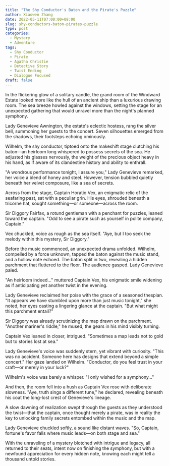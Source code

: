 ```yaml
---
title: "The Shy Conductor's Baton and the Pirate's Puzzle"
author: Xiaowen Zhang
date: 2022-05-11T07:00:00+08:00
slug: shy-conductors-baton-pirates-puzzle
type: post
categories:
  - Mystery
  - Adventure
tags:
  - Shy Conductor
  - Pirate
  - Agatha Christie
  - Detective Story
  - Twist Ending
  - Dialogue Focused
draft: false
---
```


In the flickering glow of a solitary candle, the grand room of the Windward Estate looked more like the hull of an ancient ship than a luxurious drawing room. The sea breeze howled against the windows, setting the stage for an unexpected gathering that would unravel more than the night's planned symphony.

Lady Genevieve Awnington, the estate's eclectic hostess, rang the silver bell, summoning her guests to the concert. Seven silhouettes emerged from the shadows, their footsteps echoing ominously. 

Wilhelm, the shy conductor, tiptoed onto the makeshift stage clutching his baton—an heirloom long whispered to possess secrets of the sea. He adjusted his glasses nervously, the weight of the precious object heavy in his hand, as if aware of its clandestine history and ability to enthrall.

"A wondrous performance tonight, I assure you," Lady Genevieve remarked, her voice a blend of honey and steel. However, tension bubbled quietly beneath her velvet composure, like a sea of secrets.

Across from the stage, Captain Horatio Vex, an enigmatic relic of the seafaring past, sat with a peculiar grin. His eyes, shrouded beneath a tricorne hat, sought something—or someone—across the room.

Sir Diggory Fairfax, a rotund gentleman with a penchant for puzzles, leaned toward the captain. "Odd to see a pirate such as yourself in polite company, Captain."

Vex chuckled, voice as rough as the sea itself. "Aye, but I too seek the melody within this mystery, Sir Diggory."

Before the music commenced, an unexpected drama unfolded. Wilhelm, compelled by a force unknown, tapped the baton against the music stand, and a hollow note echoed. The baton split in two, revealing a hidden parchment that fluttered to the floor. The audience gasped. Lady Genevieve paled.

"An heirloom indeed…" muttered Captain Vex, his enigmatic smile widening as if anticipating yet another twist in the evening.

Lady Genevieve reclaimed her poise with the grace of a seasoned thespian. "It appears we have stumbled upon more than just music tonight," she noted, her eyes casting a lingering glance at the captain. "But what might this parchment entail?"

Sir Diggory was already scrutinizing the map drawn on the parchment. "Another mariner's riddle," he mused, the gears in his mind visibly turning.

Captain Vex leaned in closer, intrigued. "Sometimes a map leads not to gold but to stories lost at sea."

Lady Genevieve's voice was suddenly stern, yet vibrant with curiosity. "This was no accident. Someone here has designs that extend beyond a simple concert." Her gaze landed on Wilhelm. "Conductor, do you feel trust in your craft—or merely in your luck?"

Wilhelm's voice was barely a whisper. "I only wished for a symphony…"

And then, the room fell into a hush as Captain Vex rose with deliberate slowness. "Aye, truth sings a different tune," he declared, revealing beneath his coat the long-lost crest of Genevieve's lineage.

A slow dawning of realization swept through the guests as they understood the twist—that the captain, once thought merely a pirate, was in reality the key to unlocking family secrets entombed within the music and the map.

Lady Genevieve chuckled softly, a sound like distant waves. "So, Captain, fortune's favor falls where music leads—on both stage and sea."

With the unraveling of a mystery blotched with intrigue and legacy, all returned to their seats, intent now on finishing the symphony, but with a newfound appreciation for every hidden note, knowing each might tell a thousand untold stories.